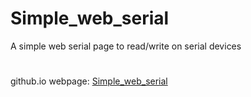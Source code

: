 # Simple_web_serial
A simple web serial page to read/write on serial devices
#
github.io webpage: [Simple_web_serial](https://nandish-kk.github.io/Simple_web_serial/)
